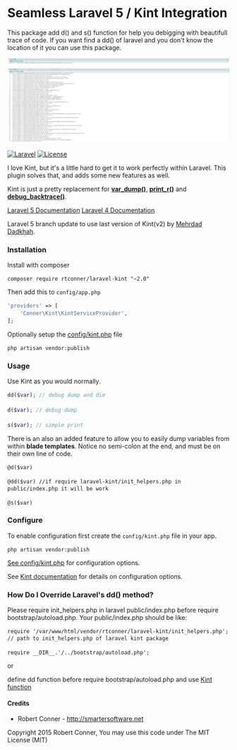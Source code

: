 Seamless Laravel 5 / Kint Integration
============
This package add d() and s() function for help you debigging with beautifull trace of code. 
If you want find a dd() of laravel and you don't know the location of it you can use this package.

![Screenshot1](https://github.com/Mehrdad-Dadkhah/laravel-kint/blob/laravel-5/images/sample-kint1.png)
![Screenshot2](https://github.com/Mehrdad-Dadkhah/laravel-kint/blob/laravel-5/images/sample-kint2.png)

[![Laravel](https://img.shields.io/badge/Laravel-5.0-orange.svg?style=flat-square)](http://laravel.com)
[![License](http://img.shields.io/badge/license-MIT-brightgreen.svg?style=flat-square)](https://tldrlegal.com/license/mit-license)

I love Kint, but it's a little hard to get it to work perfectly within Laravel. This plugin solves that, and adds some new features as well.

Kint is just a pretty replacement for **[var_dump()](http://php.net/manual/en/function.var-dump.php)**, **[print_r()](http://php.net/manual/en/function.print-r.php)** and **[debug_backtrace()](http://php.net/manual/en/function.debug-backtrace.php)**.

[Laravel 5 Documentation](https://github.com/rtconner/laravel-kint/tree/laravel-5)
[Laravel 4 Documentation](https://github.com/rtconner/laravel-kint/tree/laravel-4)

Laravel 5 branch update to use last version of Kint(v2) by [Mehrdad Dadkhah](https://github.com/Mehrdad-Dadkhah/laravel-kint).

### Installation

Install with composer

    composer require rtconner/laravel-kint "~2.0"

Then add this to `config/app.php`

```php
'providers' => [
	'Conner\Kint\KintServiceProvider',
];
```

Optionally setup the [config/kint.php](config/kint.php) file

    php artisan vendor:publish

### Usage

Use Kint as you would normally.

```php
dd($var); // debug dump and die

d($var); // debug dump

s($var); // simple print
```

There is an also an added feature to allow you to easily dump variables from within **blade templates**.
Notice no semi-colon at the end, and must be on their own line of code.

```
@d($var)

@dd($var) //if require laravel-kint/init_helpers.php in public/index.php it will be work

@s($var)
```

### Configure

To enable configuration first create the `config/kint.php` file in your app.

    php artisan vendor:publish

[See config/kint.php](config/kint.php) for configuration options.

See [Kint documentation](https://github.com/kint-php/kint) for details on configuration options.


### How Do I Override Laravel's dd() method?

Please require init_helpers.php in laravel public/index.php before require bootstrap/autoload.php.
Your public/index.php should be like:

```
require '/var/www/html/vendor/rtconner/laravel-kint/init_helpers.php'; // path to init_helpers.php of laravel kint package

require __DIR__.'/../bootstrap/autoload.php';
```

or

define dd function before require bootstrap/autoload.php and use [Kint function](https://github.com/kint-php/kint)

#### Credits

 - Robert Conner - http://smartersoftware.net

Copyright 2015 Robert Conner, You may use this code under The MIT License (MIT)